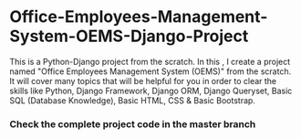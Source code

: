 # Office-Employees-Management-System-OEMS-Django-Project
This is a Python-Django project from the scratch. In this , I create a project named "Office Employees Management System (OEMS)" from the scratch. It will cover many topics that will be helpful for you in order to clear the skills like Python, Django Framework, Django ORM, Django Queryset, Basic SQL (Database Knowledge), Basic HTML, CSS &amp; Basic Bootstrap. 

### Check the complete project code in the master branch 
